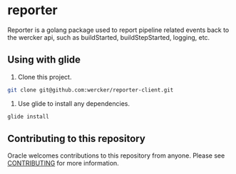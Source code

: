 reporter
========

Reporter is a golang package used to report pipeline related events back to
the wercker api, such as buildStarted, buildStepStarted, logging, etc.

Using with glide
----------------

1) Clone this project.

```bash
git clone git@github.com:wercker/reporter-client.git
```

1) Use glide to install any dependencies.

```bash
glide install
```

## Contributing to this repository 

Oracle welcomes contributions to this repository from anyone.  Please see [CONTRIBUTING](CONTRIBUTING.md) for more information. 
